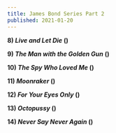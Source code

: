 ```yaml
---
title: James Bond Series Part 2
published: 2021-01-20
---
```


**8) _Live and Let Die_ ()**

**9) _The Man with the Golden Gun_ ()**

**10) _The Spy Who Loved Me_ ()**

**11) _Moonraker_ ()**

**12) _For Your Eyes Only_ ()**

**13) _Octopussy_ ()**

**14) _Never Say Never Again_ ()**
